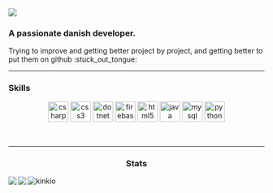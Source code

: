 <img align="center" src="./banner_animation.svg"/>

### A passionate danish developer.
<p>Trying to improve and getting better project by project, 
  and getting better to put them on github :stuck_out_tongue:</p>

---

  ### Skills
<div align="center">
  <p align="center">
    <img src="https://devicons.github.io/devicon/devicon.git/icons/csharp/csharp-original.svg" alt="csharp" width="40" height="40"/> 
    <img src="https://devicons.github.io/devicon/devicon.git/icons/css3/css3-original-wordmark.svg" alt="css3" width="40" height="40"/> 
    <img src="https://devicons.github.io/devicon/devicon.git/icons/dot-net/dot-net-original-wordmark.svg" alt="dotnet" width="40" height="40"/> 
    <img src="https://www.vectorlogo.zone/logos/firebase/firebase-icon.svg" alt="firebase" width="40" height="40"/> 
    <img src="https://devicons.github.io/devicon/devicon.git/icons/html5/html5-original-wordmark.svg" alt="html5" width="40" height="40"/> 
    <img src="https://devicons.github.io/devicon/devicon.git/icons/java/java-original-wordmark.svg" alt="java" width="40" height="40"/> 
    <img src="https://devicons.github.io/devicon/devicon.git/icons/mysql/mysql-original-wordmark.svg" alt="mysql" width="40" height="40"/> 
    <img src="https://devicons.github.io/devicon/devicon.git/icons/python/python-original.svg" alt="python" width="40" height="40"/></p><p>&nbsp; 
  </p>

---

  ### Stats

  <div style="display: flex; align-items: flex-start;">
    <img align="top left" src="https://github-readme-stats.vercel.app/api?username=kinkio&show_icons=true&title_color=ffffff&icon_color=34abeb&text_color=daf7dc&bg_color=151515"   />
    <img align="right" src="https://github-readme-stats.vercel.app/api/top-langs/?username=kinkio&layout=compact&show_icons=true&title_color=ffffff&icon_color=34abeb&text_color=daf7dc&bg_color=151515"/> 
   <img align="right" src="https://komarev.com/ghpvc/?username=kinkio" alt="kinkio" />
  </div>

</div>











